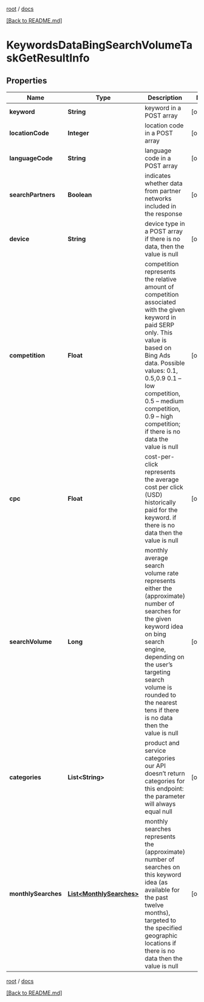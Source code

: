 [root](./../ "root") / [docs](./ "docs")

[[Back to README.md]](./../README.md "[Back to README.md]")

# KeywordsDataBingSearchVolumeTaskGetResultInfo

## Properties

| Name | Type | Description | Notes |
|------------ | ------------- | ------------- | -------------|
|**keyword** | **String** | keyword in a POST array |  [optional] |
|**locationCode** | **Integer** | location code in a POST array |  [optional] |
|**languageCode** | **String** | language code in a POST array |  [optional] |
|**searchPartners** | **Boolean** | indicates whether data from partner networks included in the response |  [optional] |
|**device** | **String** | device type in a POST array if there is no data, then the value is null |  [optional] |
|**competition** | **Float** | competition represents the relative amount of competition associated with the given keyword in paid SERP only. This value is based on Bing Ads data. Possible values: 0.1, 0.5,0.9  0.1 – low competition, 0.5 – medium competition, 0.9 – high competition; if there is no data the value is null |  [optional] |
|**cpc** | **Float** | cost-per-click represents the average cost per click (USD) historically paid for the keyword. if there is no data then the value is null |  [optional] |
|**searchVolume** | **Long** | monthly average search volume rate represents either the (approximate) number of searches for the given keyword idea on bing search engine, depending on the user’s targeting search volume is rounded to the nearest tens if there is no data then the value is null |  [optional] |
|**categories** | **List&lt;String&gt;** | product and service categories our API doesn’t return categories for this endpoint: the parameter will always equal null |  [optional] |
|**monthlySearches** | [**List&lt;MonthlySearches&gt;**](MonthlySearches.md) | monthly searches represents the (approximate) number of searches on this keyword idea (as available for the past twelve months), targeted to the specified geographic locations if there is no data then the value is null |  [optional] |

[root](./../ "root") / [docs](./ "docs")

[[Back to README.md]](./../README.md "[Back to README.md]")